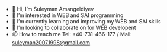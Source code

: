 - 👋 Hi, I’m Suleyman Amangeldiyev
- 👀 I’m interested in WEB and SAI programming
- 🌱 I’m currently learning and improving my WEB and SAI skills 
- 💞️ I’m looking to collaborate on for WEB developent
- 📫 How to reach me Tel: +40-731-466-177 / Mail: suleyman20071998@gmail.com

<!---
SuleymanAmangeldiyev/SuleymanAmangeldiyev is a ✨ special ✨ repository because its `README.md` (this file) appears on your GitHub profile.
You can click the Preview link to take a look at your changes.
--->
